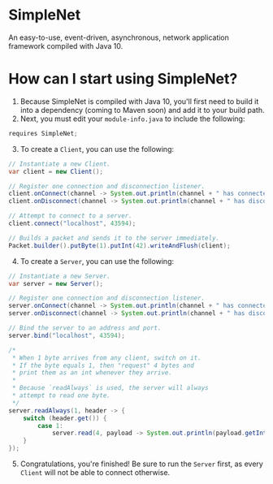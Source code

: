 # SimpleNet
An easy-to-use, event-driven, asynchronous, network application framework compiled with Java 10.

# How can I start using SimpleNet?
 1. Because SimpleNet is compiled with Java 10, you'll first need to build it into a dependency (coming to Maven soon) and add it to your build path.
 2. Next, you must edit your `module-info.java` to include the following:

```java
requires SimpleNet;
```
 3. To create a `Client`, you can use the following:
```java
// Instantiate a new Client.
var client = new Client();

// Register one connection and disconnection listener.
client.onConnect(channel -> System.out.println(channel + " has connected to the server!"));
client.onDisconnect(channel -> System.out.println(channel + " has disconnected from the server!"));

// Attempt to connect to a server.
client.connect("localhost", 43594);

// Builds a packet and sends it to the server immediately.
Packet.builder().putByte(1).putInt(42).writeAndFlush(client);
```

 4. To create a `Server`, you can use the following:

```java
// Instantiate a new Server.
var server = new Server();

// Register one connection and disconnection listener.
server.onConnect(channel -> System.out.println(channel + " has connected!"));
server.onDisconnect(channel -> System.out.println(channel + " has disconnected!"));

// Bind the server to an address and port.
server.bind("localhost", 43594);

/* 
 * When 1 byte arrives from any client, switch on it.
 * If the byte equals 1, then "request" 4 bytes and
 * print them as an int whenever they arrive.
 * 
 * Because `readAlways` is used, the server will always
 * attempt to read one byte.
 */
server.readAlways(1, header -> {
    switch (header.get()) {
        case 1:
            server.read(4, payload -> System.out.println(payload.getInt()));
    }
});
```

 5. Congratulations, you're finished! Be sure to run the `Server` first, as every `Client` will not be able to connect otherwise.

